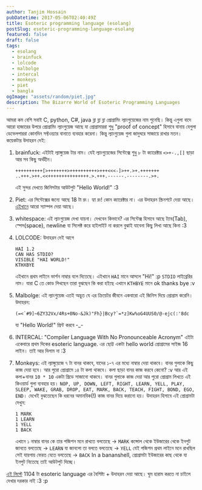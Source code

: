 ```yaml
---
author: Tanjim Hossain
pubDatetime: 2017-05-06T02:40:49Z
title: Esoteric programming language (esolang)
postSlug: esoteric-programming-language-esolang
featured: false
draft: false
tags:
  - esolang
  - brainfuck
  - lolcode
  - malbolge
  - intercal
  - monkeys
  - piet
  - bangla
ogImage: "assets/random/piet.jpg"
description: The Bizarre World of Esoteric Programming Languages
---
```


আমরা কম বেশি সবাই C, python, C#, java ব্লা ব্লা ব্লা প্রোগ্রামিং ল্যাংগুয়েজের নাম শুনেছি। কিন্তু এগুলা বাদে আরো হাজারের উপরে প্রোগ্রামিং ল্যাংগুয়েজ আছে যা প্রোগ্রামাররা শুধু "proof of concept" হিসাবে বানায় যেগুলা ডেভেলপাররা কোনদিন সফ্টওয়্যার বানাতে ব্যবহার করেনা। কিন্তু ল্যাংগুয়েজ গুলা জাদুঘরে সাজায়ে রাখার মতন। কয়েকটার উদাহরন দেই:

1. brainfuck: এইটাই ল্যাঙ্গুয়েজ টার নাম। যেই ল্যাংগুয়েজের সিন্টেক্সে শুধু ৮ টা ক্যারেক্টার `<>+-.,[]` ছাড়া আর সব কিছু অর্থহীন।

   ```brainfuck
   ++++++++++[>+++++++>++++++++++>+++<<<-]>++.>+.+++++++
   ..+++.>++.<<+++++++++++++++.>.+++.------.--------.>+.
   ```

   এই সুন্দর দেখতে জিনিসটার আউটপুট "Hello World!" :3

2. Piet: এর সিন্টেক্সের জন্যে আছে 18 টা রং। হ্যা রং! কোন ক্যারেক্টার না। এর উদাহরন স্ক্রিনশটে দেয়া আছে। [এইখানে](http://www.dangermouse.net/esoteric/piet/samples.html) আরো স্যাম্পল দেয়া আছে।

3. whitespace: এই ল্যাংগুয়েজ দেখা যায়না। দেখবেন কিভাবে? এর সিন্টেক্স হিসাবে আছে ট্যাব(Tab), স্পেস(space), newline যা সিলেক্ট করে হাইলাইট না করলে বুঝাই যাবেনা কিছু লিখা আছে কিনা :3

4. LOLCODE: উদাহরন দেই আগে

   ```lolcode
   HAI 1.2
   CAN HAS STDIO?
   VISIBLE "HAI WORLD!"
   KTHXBYE
   ```

   এইখানে প্রথম লাইনে ভার্শন নাম্বার বলে দিতেছে। এইখানে `HAI` মানে আসলে "Hi!" :p
   `STDIO` লাইব্রেরির নাম। যারা C তে কোড লিখছেন তারা বুঝছেন কি করা হইছে এখানে
   `KTHBYE` মানে ok thanks bye :v

5. Malbolge: এই ল্যাংগুয়েজ এতই অদ্ভুত যে এর ক্রিয়েটর জীবনে একবারো এই জিনিস দিয়ে প্রোগ্রাম করেনি। উদাহরন:

   ```malbolge
   (=<`#9]~6ZY32Vx/4Rs+0No-&Jk)"Fh}|Bcy?`=*z]Kw%oG4UUS0/@-ejc(:'8dc
   ```

   যা "Hello World!" প্রিন্ট করবে -\_-

6. INTERCAL: "Compiler Language With No Pronounceable Acronym" এইটা একেবারে প্রথম দিকের esoteric language. এর ছোট্ট একটা hello world প্রোগ্রামের সাইজ 16 লাইন। তাই আর দিলাম না :3

7. Monkeys: এই ল্যাঙ্গুয়েজে ৭ টা বানর থাকবে, যাদের ১-৭ এর মধ্যে নাম্বার দেয়া থাকবে। বানর গুলাকে কিছু কাজ দেয়া হবে। আর পুরো প্রোগ্রামে ১৪ টা কলা থাকবে। কলা ছাড়া বানর কাজ করবে কেনো? :v আর এই কলা+বানর `10 * 10` একটা গ্রিডে সাজানো থাকবে। বানর গুলাকে কাজ দেয়া আর পুরো প্রোগ্রাম লিখতে এই কিওয়ার্ড গুলা ব্যবহার হয়। `NOP, UP, DOWN, LEFT, RIGHT, LEARN, YELL, PLAY, SLEEP, WAKE, GRAB, DROP, EAT, MARK, BACK, TEACH, FIGHT, BOND, EGO, END`। দেখেই বুঝতেছেন কি ধরনের অমানবিক(!) কাজ বানর দিয়ে করানো হয়। উদাহরন হিসাবে এই প্রোগ্রামটা দেখুন:

   ```monkeys
   1 MARK
   1 LEARN
   1 YELL
   1 BACK
   ```

   এখানে ১ নাম্বার বানর কে তার পজিশন মনে রাখতে বলতেছে -> `MARK`
   কন্সোল থেকে ইউজারের থেকে ইনপুট জানতে বলতেছে -> `LEARN`
   যা জানলো তা বলতে বলতেছে -> `YELL`
   যেই পজিশন প্রথম লাইনে মনে রাখছিল সেই যায়গায় ফেরত যেতে বলতেছে -> `BACK`
   In a bananshell, প্রোগ্রামটা ইউজারের কাছ থেকে যা ইনপুট নিতেছে তাই আউটপুট দিচ্ছে।

[এই লিস্টে](http://esolangs.org/wiki/Language_list) 1104 টা esoteric language এর বৈশিষ্ট্য + উদাহরন দেয়া আছে। ঘুম হারাম করতে না চাইলে দেখার দরকার নাই :3 :p
